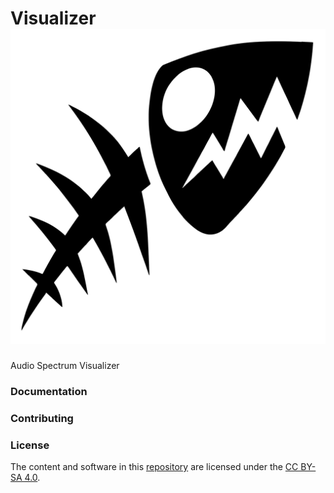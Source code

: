# Visualizer ![](https://github.com/Googool/visualizer/blob/main/assets/logo.svg)
Audio Spectrum Visualizer

### Documentation

### Contributing

### License

The content and software in this [repository](https://github.com/Googool/visualizer) are licensed under the [CC BY-SA 4.0](https://creativecommons.org/licenses/by-sa/4.0/?ref=chooser-v1).
